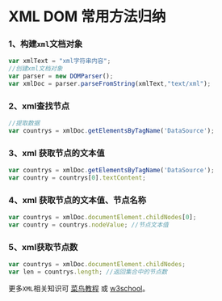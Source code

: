 # XML DOM 常用方法归纳

### 1、构建`xml`文档对象

```javascript
var xmlText = "xml字符串内容";
//创建xml文档对象
var parser = new DOMParser();
var xmlDoc = parser.parseFromString(xmlText,"text/xml");
```

### 2、xml查找节点

```javascript
//提取数据
var countrys = xmlDoc.getElementsByTagName('DataSource');
```

### 3、xml 获取节点的文本值

```javascript
var countrys = xmlDoc.getElementsByTagName('DataSource');
var country = countrys[0].textContent;
```

### 4、xml 获取节点的文本值、节点名称

```javascript
var countrys = xmlDoc.documentElement.childNodes[0];
var country = countrys.nodeValue; //节点文本值
```

### 5、xml获取节点数

```javascript
var countrys = xmlDoc.documentElement.childNodes;
var len = countrys.length; //返回集合中的节点数
```



更多`XML`相关知识可 [菜鸟教程](https://www.runoob.com/dom/dom-tutorial.html) 或 [w3school](https://www.w3school.com.cn/xmldom/index.asp)。

